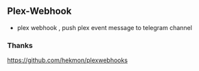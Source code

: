 Plex-Webhook
---


- plex webhook , push plex event message to telegram channel


### Thanks

https://github.com/hekmon/plexwebhooks